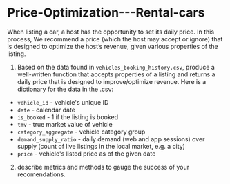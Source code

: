 # Price-Optimization---Rental-cars
When listing a car, a host has the opportunity to set its daily price. In this process, We recommend a price (which the host may accept or ignore) that is designed to optimize the host’s revenue, given various properties of the listing.

1. Based on the data found in `vehicles_booking_history.csv`, produce a well-written function that accepts properties of a listing and returns a daily price that is designed to improve/optimize revenue. Here is a dictionary for the data in the .csv:
 * `vehicle_id` - vehicle's unique ID
 * `date` - calendar date
 * `is_booked` - 1 if the listing is booked
 * `tmv` - true market value of vehicle
 * `category_aggregate` - vehicle category group
 * `demand_supply_ratio` - daily demand (web and app sessions) over supply (count of live listings in the local market, e.g. a city)
 * `price` - vehicle's listed price as of the given date

2. describe metrics and methods to gauge the success of your recomendations. 
